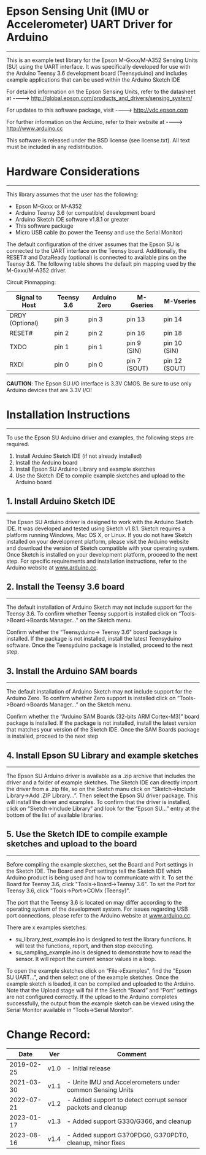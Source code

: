 # Epson Sensing Unit (IMU or Accelerometer) UART Driver for Arduino

______________________________________________________________________

This is an example test library for the Epson M-Gxxx/M-A352
Sensing Units (SU) using the UART interface.
It was specifically developed for use with the Arduino Teensy 3.6
development board (Teensyduino) and includes example applications that
can be used within the Arduino Sketch IDE

For detailed information on the Epson Sensing Units, refer to the datasheet at
----> http://global.epson.com/products_and_drivers/sensing_system/

For updates to this software package, visit
----> http://vdc.epson.com

For further information on the Arduino, refer to their website at
----> http://www.arduino.cc

This software is released under the BSD license (see license.txt).
All text must be included in any redistribution.

# Hardware Considerations

______________________________________________________________________

This library assumes that the user has the following:

- Epson M-Gxxx or M-A352
- Arduino Teensy 3.6 (or compatible) development board
- Arduino Sketch IDE software v1.8.1 or greater
- This software package
- Micro USB cable (to power the Teensy and use the Serial Monitor)

The default configuration of the driver assumes that the Epson SU is connected to the UART interface on the Teensy board.
Additionally, the RESET# and DataReady (optional) is connected to available pins on the Teensy 3.6.
The following table shows the default pin mapping used by the M-Gxxx/M-A352 driver.

Circuit Pinmapping:

| Signal to Host    | Teensy 3.6 | Arduino Zero | M-Gseries    | M-Vseries     |
| ----------------- | ---------- | ------------ | ------------ | ------------- |
| DRDY   (Optional) | pin 3      | pin 3        | pin 13       | pin 14        |
| RESET#            | pin 2      | pin 2        | pin 16       | pin 18        |
| TXDO              | pin 1      | pin 1        | pin 9 (SIN)  | pin 10 (SIN)  |
| RXDI              | pin 0      | pin 0        | pin 7 (SOUT) | pin 12 (SOUT) |

**CAUTION**: The Epson SU I/O interface is 3.3V CMOS.
Be sure to use only Arduino devices that are 3.3V I/O!

# Installation Instructions

______________________________________________________________________

To use the Epson SU Arduino driver and examples, the following steps are required.

1. Install Arduino Sketch IDE (if not already installed)
2. Install the Arduino board
3. Install Epson SU Arduino Library and example sketches
4. Use the Sketch IDE to compile example sketches and upload to the Arduino board

## 1. Install Arduino Sketch IDE

______________________________________________________________________

The Epson SU Arduino driver is designed to work with the Arduino Sketch IDE.
It was developed and tested using Sketch v1.8.1.
Sketch requires a platform running Windows, Mac OS X, or Linux.
If you do not have Sketch installed on your development platform, please visit the Arduino
website and download the version of Sketch compatible with your operating system.
Once Sketch is installed on your development platform, proceed to the next step.
For specific requirements and installation instructions, refer to the Arduino website at www.arduino.cc.

## 2. Install the Teensy 3.6 board

______________________________________________________________________

The default installation of Arduino Sketch may not include support for the Teensy 3.6.
To confirm whether Teensy support is installed click on “Tools->Board->Boards Manager...” on the Sketch menu.

Confirm whether the “Teensyduino-> Teensy 3.6" board package is installed. If the
package is not installed, install the latest Teensyduino software. Once the Teensyduino package is installed,
proceed to the next step.

## 3. Install the Arduino SAM boards

______________________________________________________________________

The default installation of Arduino Sketch may not include support for the Arduino Zero.
To confirm whether Zero support is installed click on “Tools->Board->Boards Manager...” on the Sketch menu.

Confirm whether the “Arduino SAM Boards (32-bits ARM Cortex-M3)” board package is installed. If the
package is not installed, install the latest version that matches your version of the Sketch IDE.
Once the SAM Boards package is installed, proceed to the next step

## 4. Install Epson SU Library and example sketches

______________________________________________________________________

The Epson SU Arduino driver is available as a .zip archive that includes the driver and a folder of example sketches.
The Sketch IDE can directly import the driver from a .zip file, so on the Sketch manu click on “Sketch->Include Library->Add .ZIP Library...”.
Then select the Epson SU driver package. This will install the driver and examples.
To confirm that the driver is installed, click on “Sketch->Include Library” and look for the “Epson SU...” entry
at the bottom of the list of available libraries.

## 5. Use the Sketch IDE to compile example sketches and upload to the board

______________________________________________________________________

Before compiling the example sketches, set the Board and Port settings in the Sketch IDE.
The Board and Port settings tell the Sketch IDE which Arduino product is being used and how to communicate with it.
To set the Board for Teensy 3.6, click "Tools->Board->Teensy 3.6".
To set the Port for Teensy 3.6, click "Tools->Port->COMx (Teensy)".

The port that the Teensy 3.6 is located on may differ according to the operating system of the development system.
For issues regarding USB port connections, please refer to the Arduino website at www.arduino.cc.

There are x examples sketches:

- su_library_test_example.ino is designed to test the library functions. It will test the functions, report, and then stop executing.
- su_sampling_example.ino is designed to demonstrate how to read the sensor. It will report the current sensor values in a loop.

To open the example sketches click on “File->Examples", find the "Epson SU UART...", and then select one of the example sketches.
Once the example sketch is loaded, it can be compiled and uploaded to the Arduino.
Note that the Upload stage will fail if the Sketch “Board” and “Port” settings are not configured correctly.
If the upload to the Arduino completes successfully, the output from the example sketch can be viewed using
the Serial Monitor available in "Tools->Serial Monitor".

# Change Record:

| Date       | Ver  | Comment                                                      |
| ---------- | ---- | ------------------------------------------------------------ |
| 2019-02-25 | v1.0 | - Initial release                                            |
| 2021-03-30 | v1.1 | - Unite IMU and Accelerometers under common Sensing Units    |
| 2022-07-21 | v1.2 | - Added support to detect corrupt sensor packets and cleanup |
| 2023-01-17 | v1.3 | - Added support G330/G366, and cleanup                       |
| 2023-08-16 | v1.4 | - Added support G370PDG0, G370PDT0, cleanup, minor fixes     |
